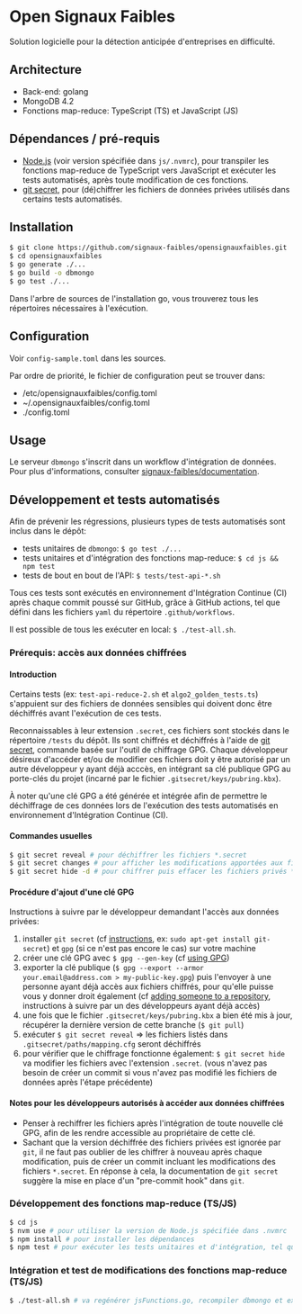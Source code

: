 # Open Signaux Faibles

Solution logicielle pour la détection anticipée d'entreprises en difficulté.

## Architecture

- Back-end: golang
- MongoDB 4.2
- Fonctions map-reduce: TypeScript (TS) et JavaScript (JS)

## Dépendances / pré-requis

- [Node.js](https://nodejs.org/) (voir version spécifiée dans `js/.nvmrc`), pour transpiler les fonctions map-reduce de TypeScript vers JavaScript et exécuter les tests automatisés, après toute modification de ces fonctions.
- [git secret](https://git-secret.io/), pour (dé)chiffrer les fichiers de données privées utilisés dans certains tests automatisés.

## Installation

```bash
$ git clone https://github.com/signaux-faibles/opensignauxfaibles.git
$ cd opensignauxfaibles
$ go generate ./...
$ go build -o dbmongo
$ go test ./...
```

Dans l'arbre de sources de l'installation go, vous trouverez tous les répertoires nécessaires à l'exécution.

## Configuration

Voir `config-sample.toml` dans les sources.

Par ordre de priorité, le fichier de configuration peut se trouver dans:

- /etc/opensignauxfaibles/config.toml
- ~/.opensignauxfaibles/config.toml
- ./config.toml

## Usage

Le serveur `dbmongo` s'inscrit dans un workflow d'intégration de données. Pour plus d'informations, consulter [signaux-faibles/documentation](https://github.com/signaux-faibles/documentation/blob/master/processus-traitement-donnees.md#workflow-classique).

## Développement et tests automatisés

Afin de prévenir les régressions, plusieurs types de tests automatisés sont inclus dans le dépôt:

- tests unitaires de `dbmongo`: `$ go test ./...`
- tests unitaires et d'intégration des fonctions map-reduce: `$ cd js && npm test`
- tests de bout en bout de l'API: `$ tests/test-api-*.sh`

Tous ces tests sont exécutés en environnement d'Intégration Continue (CI) après chaque commit poussé sur GitHub, grâce à GitHub actions, tel que défini dans les fichiers `yaml` du répertoire `.github/workflows`.

Il est possible de tous les exécuter en local: `$ ./test-all.sh`.

### Prérequis: accès aux données chiffrées

#### Introduction

Certains tests (ex: `test-api-reduce-2.sh` et `algo2_golden_tests.ts`) s'appuient sur des fichiers de données sensibles qui doivent donc être déchiffrés avant l'exécution de ces tests.

Reconnaissables à leur extension `.secret`, ces fichiers sont stockés dans le répertoire `/tests` du dépôt. Ils sont chiffrés et déchiffrés à l'aide de [git secret](https://git-secret.io/), commande basée sur l'outil de chiffrage GPG. Chaque développeur désireux d'accéder et/ou de modifier ces fichiers doit y être autorisé par un autre développeur y ayant déjà acccès, en intégrant sa clé publique GPG au porte-clés du projet (incarné par le fichier `.gitsecret/keys/pubring.kbx`).

À noter qu'une clé GPG a été générée et intégrée afin de permettre le déchiffrage de ces données lors de l'exécution des tests automatisés en environnement d'Intégration Continue (CI).

#### Commandes usuelles

```sh
$ git secret reveal # pour déchiffrer les fichiers *.secret
$ git secret changes # pour afficher les modifications apportées aux fichiers privées *en clair*
$ git secret hide -d # pour chiffrer puis effacer les fichiers privés *en clair* qui ont été modifiés
```

#### Procédure d'ajout d'une clé GPG

Instructions à suivre par le développeur demandant l'accès aux données privées:

1. installer `git secret` (cf [instructions](https://git-secret.io/installation), ex: `sudo apt-get install git-secret`) et `gpg` (si ce n'est pas encore le cas) sur votre machine
2. créer une clé GPG avec `$ gpg --gen-key` (cf [using GPG](https://git-secret.io/#using-gpg))
3. exporter la clé publique (`$ gpg --export --armor your.email@address.com > my-public-key.gpg`) puis l'envoyer à une personne ayant déjà accès aux fichiers chiffrés, pour qu'elle puisse vous y donner droit également (cf [adding someone to a repository](https://git-secret.io/#usage-adding-someone-to-a-repository-using-git-secret), instructions à suivre par un des développeurs ayant déjà accès)
4. une fois que le fichier `.gitsecret/keys/pubring.kbx` a bien été mis à jour, récupérer la dernière version de cette branche (`$ git pull`)
5. exécuter `$ git secret reveal` => les fichiers listés dans `.gitsecret/paths/mapping.cfg` seront déchiffrés
6. pour vérifier que le chiffrage fonctionne également: `$ git secret hide` va modifier les fichiers avec l'extension `.secret`. (vous n'avez pas besoin de créer un commit si vous n'avez pas modifié les fichiers de données après l'étape précédente)

#### Notes pour les développeurs autorisés à accéder aux données chiffrées

- Penser à rechiffrer les fichiers après l'intégration de toute nouvelle clé GPG, afin de les rendre accessible au propriétaire de cette clé.
- Sachant que la version déchiffrée des fichiers privées est ignorée par `git`, il ne faut pas oublier de les chiffrer à nouveau après chaque modification, puis de créer un commit incluant les modifications des fichiers `*.secret`. En réponse à cela, la documentation de `git secret` suggère la mise en place d'un "pre-commit hook" dans `git`.

### Développement des fonctions map-reduce (TS/JS)

```sh
$ cd js
$ nvm use # pour utiliser la version de Node.js spécifiée dans .nvmrc
$ npm install # pour installer les dépendances
$ npm test # pour exécuter les tests unitaires et d'intégration, tel que décrit dans package.json
```

### Intégration et test de modifications des fonctions map-reduce (TS/JS)

```sh
$ ./test-all.sh # va regénérer jsFunctions.go, recompiler dbmongo et exécuter tous les tests
```
